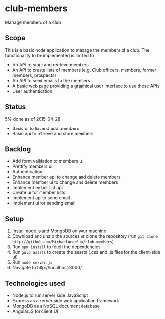 # club-members
Manage members of a club

## Scope
This is a basic node application to manage the members of a club. The functionality to be implemented is limited to

- An API to store and retrieve members
- An API to create lists of members (e.g. Club officers, members, former members, prospects)
- An API to send emails to the members
- A basic web page providing a graphical user interface to use these APIs
- User authentication

## Status

 5% done as of 2015-04-28

 - Basic ui to list and add members
 - Basic api to retrieve and store members
 
## Backlog
- Add form validation to members ui
- Prettify members ui
- Authentication
- Enhance member api to change and delete members
- Enhance member ui to change and delete members
- Implement ember list api
- Create ui for member lists
- Implement api to send email
- Implement ui for sending email

## Setup

1. Install node.js and MongoDB on your machine
2. Download and unzip the sources or clone the repository (run `git clone http://github.com/MichaelWegelin/club-members`)
3. Run `npm install` to fetch the dependencies
4. Run `gulp assets` to create the assets (.css and .js files for the client-side ui)
5. Run `node server.js`
6. Navigate to http://localhost:3000/

## Technologies used
- Node.js to run server side JavaScript
- Express as a server side web application framework
- MongoDB as a NoSQL document database
- AngularJS for client UI



